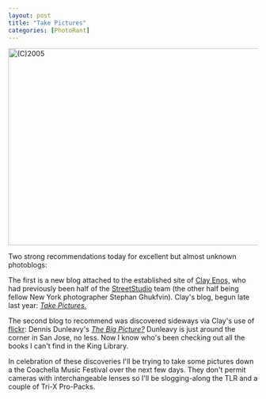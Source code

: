 ```yaml
---
layout: post
title: "Take Pictures"
categories: [PhotoRant]
---
```

<img src="/pix2005/take.jpg" width=807 height=398 border=0 title="(C)2005">

Two strong recommendations today for excellent but almost unknown photoblogs:

The first is a new blog attached to the established site of <a href="http://www.clayenos.com/">Clay Enos,</a> who had previously been half of the <a href="http://www.streetstudio.com/">StreetStudio</a> team (the other half being fellow New York photographer Stephan Ghukfvin). Clay's blog, begun late last year: <a href="http://clayenos.blogspot.com/"><i>Take Pictures.</i></a>

<!--more-->
The second blog to recommend was discovered sideways via Clay's use of <a href="http://www.flickr.com/">flickr</a>: Dennis Dunleavy's <a href="http://ddunleavy.typepad.com/the_big_picture/"><i>The Big Picture?</i></a> Dunleavy is just around the corner in San Jose, no less. Now I know who's been checking out all the books I can't find in the King Library.

In celebration of these discoveries I'll be trying to take some pictures down a the Coachella Music Festival over the next few days. They don't permit cameras with interchangeable lenses so I'll be slogging-along the TLR and a couple of Tri-X Pro-Packs.
